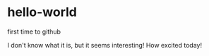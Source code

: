 # hello-world
first time to github

I don't know what it is, but it seems interesting!
How excited today!
